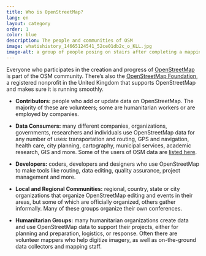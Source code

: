 ```yaml
---
title: Who is OpenStreetMap?
lang: en
layout: category
order: 1
color: blue
description: The people and communities of OSM
image: whatishistory_14665124541_52ce01db2c_o_KLL.jpg
image-alt: a group of people posing on stairs after completing a mapping workshop
---
```


Everyone who participates in the creation and progress of [OpenStreetMap](https://openstreetmap.org) is part of the OSM community. There’s also the
[OpenStreetMap Foundation](/about-osm-community/osm-foundation/), a registered nonprofit in the United Kingdom that supports OpenStreetMap and makes sure it is running smoothly.

* **Contributors:** people who add or update data on OpenStreetMap. The majority of these are volunteers; some are humanitarian workers or are employed by companies.

* **Data Consumers:** many different companies, organizations, governments, researchers and individuals use OpenStreetMap data for any number of uses: transportation and routing, GPS and navigation, health care, city planning, cartography, municipal services, academic research, GIS and more. Some of the users of OSM data are
[listed here](/about-osm-community/consumers/).

* **Developers:** coders, developers and designers who use OpenStreetMap to make tools like routing, data editing, quality assurance, project management and more.

* **Local and Regional Communities:** regional, country, state or city organizations that organize OpenStreetMap editing and events in their areas, but some of which are officially organized, others gather informally. Many of these groups organize their own conferences.

* **Humanitarian Groups:** many humanitarian organizations create data and use OpenStreetMap data to support their projects, either for planning and preparation, logistics, or response. Often there are volunteer mappers who help digitize imagery, as well as on-the-ground data collectors and mapping staff.
